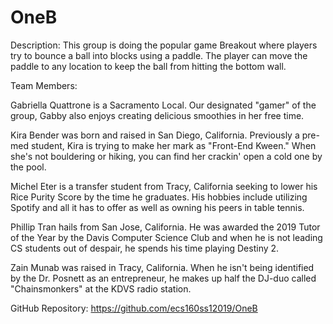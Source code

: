 # OneB

Description:
This group is doing the popular game Breakout where players try to bounce a ball into blocks using a paddle.
The player can move the paddle to any location to keep the ball from hitting the bottom wall.


Team Members:

Gabriella Quattrone is a Sacramento Local. Our designated "gamer" of the group, Gabby also enjoys
creating delicious smoothies in her free time.

Kira Bender was born and raised in San Diego, California. Previously a pre-med student, Kira is
trying to make her mark as "Front-End Kween." When she's not bouldering or hiking, you can find her
crackin' open a cold one by the pool.

Michel Eter is a transfer student from Tracy, California seeking to lower his Rice Purity Score by
the time he graduates. His hobbies include utilizing Spotify and all it has to offer as well as
owning his peers in table tennis.

Phillip Tran hails from San Jose, California. He was awarded the 2019 Tutor of the Year by the
Davis Computer Science Club and when he is not leading CS students out of despair, he spends his
time playing Destiny 2.

Zain Munab was raised in Tracy, California. When he isn't being identified by the Dr. Posnett as an
entrepreneur, he makes up half the DJ-duo called "Chainsmonkers" at the KDVS radio station.


GitHub Repository: https://github.com/ecs160ss12019/OneB